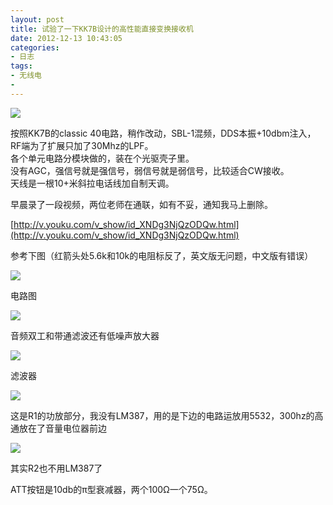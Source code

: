 ```yaml
---
layout: post
title: 试验了一下KK7B设计的高性能直接变换接收机
date: 2012-12-13 10:43:05
categories:
- 日志
tags:
- 无线电
- 
---
```



![](http://i1328.photobucket.com/albums/w532/xwlogic/8_54727_52a90e7dcbbba65_zpse65396dc.jpg)

按照KK7B的classic 40电路，稍作改动，SBL-1混频，DDS本振+10dbm注入，RF端为了扩展只加了30Mhz的LPF。       
各个单元电路分模块做的，装在个光驱壳子里。    
没有AGC，强信号就是强信号，弱信号就是弱信号，比较适合CW接收。    
天线是一根10+米斜拉电话线加自制天调。    

早晨录了一段视频，两位老师在通联，如有不妥，通知我马上删除。

[http://v.youku.com/v_show/id_XNDg3NjQzODQw.html](http://v.youku.com/v_show/id_XNDg3NjQzODQw.html)

参考下图（红箭头处5.6k和10k的电阻标反了，英文版无问题，中文版有错误）

![](http://i1328.photobucket.com/albums/w532/xwlogic/8_54727_2ca4c31a4431482_zps1c33c9b7.jpg)

电路图

![](http://i1328.photobucket.com/albums/w532/xwlogic/8_54727_6df158cd723fa7e_zps2c87b9db.jpg)

音频双工和带通滤波还有低噪声放大器

![](http://i1328.photobucket.com/albums/w532/xwlogic/8_54727_685546c96f9df06_zps597deb40.jpg)

滤波器

![](http://i1328.photobucket.com/albums/w532/xwlogic/8_54727_a43e947f8bb988f_zpsdff7ece8.jpg)

这是R1的功放部分，我没有LM387，用的是下边的电路运放用5532，300hz的高通放在了音量电位器前边

![](http://i1328.photobucket.com/albums/w532/xwlogic/8_54727_9094b385488d84e_zps4f2fa4b3.jpg)

其实R2也不用LM387了

ATT按钮是10db的π型衰减器，两个100Ω一个75Ω。